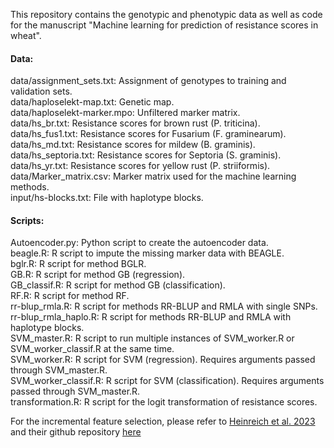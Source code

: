 This repository contains the genotypic and phenotypic data as well as code for the manuscript "Machine learning for prediction of resistance scores in wheat".

#### Data:

data/assignment_sets.txt: Assignment of genotypes to training and validation sets. <br>
data/haploselekt-map.txt: Genetic map. <br>
data/haploselekt-marker.mpo: Unfiltered marker matrix. <br>
data/hs_br.txt: Resistance scores for brown rust (P. triticina). <br>
data/hs_fus1.txt: Resistance scores for Fusarium (F. graminearum). <br>
data/hs_md.txt: Resistance scores for mildew (B. graminis). <br>
data/hs_septoria.txt: Resistance scores for Septoria (S. graminis). <br>
data/hs_yr.txt: Resistance scores for yellow rust (P. striiformis). <br>
data/Marker_matrix.csv: Marker matrix used for the machine learning methods. <br>
input/hs-blocks.txt: File with haplotype blocks.

#### Scripts:

Autoencoder.py: Python script to create the autoencoder data. <br>
beagle.R: R script to impute the missing marker data with BEAGLE. <br>
bglr.R: R script for method BGLR. <br>
GB.R: R script for method GB (regression). <br>
GB_classif.R: R script for method GB (classification). <br>
RF.R: R script for method RF. <br>
rr-blup_rmla.R: R script for methods RR-BLUP and RMLA with single SNPs. <br>
rr-blup_rmla_haplo.R: R script for methods RR-BLUP and RMLA with haplotype blocks. <br>
SVM_master.R: R script to run multiple instances of SVM_worker.R or SVM_worker_classif.R at the same time. <br>
SVM_worker.R: R script for SVM (regression). Requires arguments passed through SVM_master.R. <br>
SVM_worker_classif.R: R script for SVM (classification). Requires arguments passed through SVM_master.R. <br>
transformation.R: R script for the logit transformation of resistance scores.

For the incremental feature selection, please refer to [Heinreich et al. 2023](https://gsejournal.biomedcentral.com/articles/10.1186/s12711-023-00853-8) and their github repository [here](https://github.com/FelixHeinrich/GP_with_IFS/)
